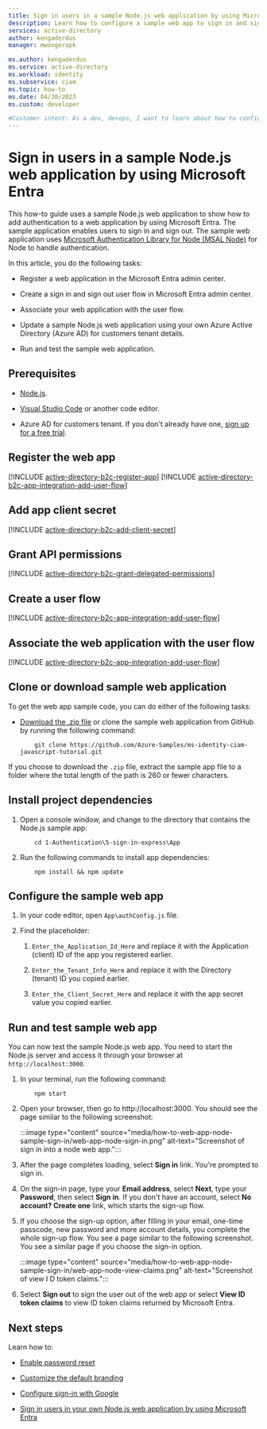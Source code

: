 ```yaml
---
title: Sign in users in a sample Node.js web application by using Microsoft Entra
description: Learn how to configure a sample web app to sign in and sign out users by using Microsoft Entra.
services: active-directory
author: kengaderdus
manager: mwongerapk

ms.author: kengaderdus
ms.service: active-directory
ms.workload: identity
ms.subservice: ciam
ms.topic: how-to
ms.date: 04/30/2023
ms.custom: developer

#Customer intent: As a dev, devops, I want to learn about how to configure a sample Node.js web app to sign in and sign out users with my Azure Active Directory (Azure AD) for customers tenant
---
```


# Sign in users in a sample Node.js web application by using Microsoft Entra

This how-to guide uses a sample Node.js web application to show how to add authentication to a web application by using Microsoft Entra. The sample application enables users to sign in and sign out. The sample web application uses [Microsoft Authentication Library for Node (MSAL Node)](https://github.com/AzureAD/microsoft-authentication-library-for-js/tree/dev/lib/msal-node) for Node to handle authentication.

In this article, you do the following tasks:

- Register a web application in the Microsoft Entra admin center. 

- Create a sign in and sign out user flow in Microsoft Entra admin center.

- Associate your web application with the user flow. 

- Update a sample Node.js web application using your own Azure Active Directory (Azure AD) for customers tenant details.

- Run and test the sample web application.

## Prerequisites

- [Node.js](https://nodejs.org).

- [Visual Studio Code](https://code.visualstudio.com/download) or another code editor.

- Azure AD for customers tenant. If you don't already have one, [sign up for a free trial](https://aka.ms/ciam-hub-free-trial). 

<!--Awaiting this link http://developer.microsoft.com/identity/customers to go live on Developer hub-->


## Register the web app

[!INCLUDE [active-directory-b2c-register-app](./includes/register-app/register-client-app-common.md)]
[!INCLUDE [active-directory-b2c-app-integration-add-user-flow](./includes/register-app/add-platform-redirect-url-node.md)]  

## Add app client secret 

[!INCLUDE [active-directory-b2c-add-client-secret](./includes/register-app/add-app-client-secret.md)] 

## Grant API permissions

[!INCLUDE [active-directory-b2c-grant-delegated-permissions](./includes/register-app/grant-api-permission-sign-in.md)] 

## Create a user flow 

[!INCLUDE [active-directory-b2c-app-integration-add-user-flow](./includes/configure-user-flow/create-sign-in-sign-out-user-flow.md)] 

## Associate the web application with the user flow

[!INCLUDE [active-directory-b2c-app-integration-add-user-flow](./includes/configure-user-flow/add-app-user-flow.md)]

## Clone or download sample web application

To get the web app sample code, you can do either of the following tasks:

- [Download the .zip file](https://github.com/Azure-Samples/ms-identity-ciam-javascript-tutorial/archive/refs/heads/main.zip) or clone the sample web application from GitHub by running the following command:

    ```console
        git clone https://github.com/Azure-Samples/ms-identity-ciam-javascript-tutorial.git
    ```
If you choose to download the `.zip` file, extract the sample app file to a folder where the total length of the path is 260 or fewer characters.

## Install project dependencies 

1. Open a console window, and change to the directory that contains the Node.js sample app:

    ```console
        cd 1-Authentication\5-sign-in-express\App
    ```
1. Run the following commands to install app dependencies:

    ```console
        npm install && npm update
    ```

## Configure the sample web app

1. In your code editor, open `App\authConfig.js` file. 

1. Find the placeholder: 
    
    1. `Enter_the_Application_Id_Here` and replace it with the Application (client) ID of the app you registered earlier.
    
    1. `Enter_the_Tenant_Info_Here` and replace it with the Directory (tenant) ID you copied earlier.
     
    1. `Enter_the_Client_Secret_Here` and replace it with the app secret value you copied earlier.

## Run and test sample web app 

You can now test the sample Node.js web app. You need to start the Node.js server and access it through your browser at `http://localhost:3000`.

1. In your terminal, run the following command:

    ```console
        npm start 
    ```

1. Open your browser, then go to http://localhost:3000. You should see the page similar to the following screenshot:

    :::image type="content" source="media/how-to-web-app-node-sample-sign-in/web-app-node-sign-in.png" alt-text="Screenshot of sign in into a node web app.":::

1. After the page completes loading, select **Sign in** link. You're prompted to sign in.

1. On the sign-in page, type your **Email address**, select **Next**, type your **Password**, then select **Sign in**. If you don't have an account, select **No account? Create one** link, which starts the sign-up flow.

1. If you choose the sign-up option, after filling in your email, one-time passcode, new password and more account details, you complete the whole sign-up flow. You see a page similar to the following screenshot. You see a similar page if you choose the sign-in option.

    :::image type="content" source="media/how-to-web-app-node-sample-sign-in/web-app-node-view-claims.png" alt-text="Screenshot of view I D token claims.":::

1. Select **Sign out** to sign the user out of the web app or select **View ID token claims** to view ID token claims returned by Microsoft Entra. 

## Next steps

Learn how to: 

- [Enable password reset](how-to-enable-password-reset-customers.md)

- [Customize the default branding](how-to-customize-branding-customers.md)
 
- [Configure sign-in with Google](how-to-google-federation-customers.md)

- [Sign in users in your own Node.js web application by using Microsoft Entra](how-to-web-app-node-sign-in-overview.md)
